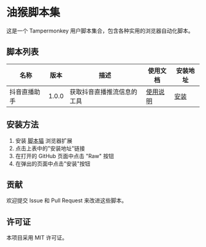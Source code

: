 # 油猴脚本集

这是一个 Tampermonkey 用户脚本集合，包含各种实用的浏览器自动化脚本。

## 脚本列表

| 名称 | 版本 | 描述 | 使用文档 | 安装地址 |
|------|------|------|----------|----------|
| 抖音直播助手 | 1.0.0 | 获取抖音直播推流信息的工具 | [使用说明](./docs/douyin-live-helper.md) | [安装](./scripts/douyin-live-helper.user.js) |

## 安装方法

1. 安装 [脚本猫](https://docs.scriptcat.org/) 浏览器扩展
2. 点击上表中的"安装地址"链接
3. 在打开的 GitHub 页面中点击 "Raw" 按钮
4. 在弹出的页面中点击"安装"按钮

## 贡献

欢迎提交 Issue 和 Pull Request 来改进这些脚本。

## 许可证

本项目采用 MIT 许可证。
